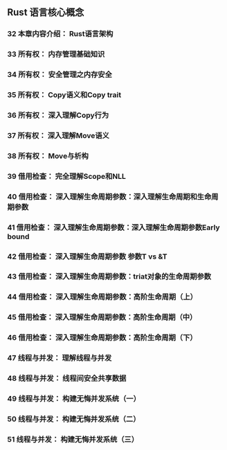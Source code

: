 ## Rust 语言核心概念

### 32 本章内容介绍： Rust语言架构

### 33 所有权： 内存管理基础知识

### 34 所有权： 安全管理之内存安全

### 35 所有权： Copy语义和Copy trait

### 36 所有权： 深入理解Copy行为

### 37 所有权： 深入理解Move语义

### 38 所有权： Move与析构

### 39 借用检查： 完全理解Scope和NLL

### 40 借用检查： 深入理解生命周期参数：深入理解生命周期和生命周期参数

### 41  借用检查： 深入理解生命周期参数：深入理解生命周期参数Early bound

### 42  借用检查： 深入理解生命周期参数 参数T vs &T 

### 43  借用检查： 深入理解生命周期参数：triat对象的生命周期参数

### 44 借用检查： 深入理解生命周期参数：高阶生命周期（上）

### 45 借用检查： 深入理解生命周期参数：高阶生命周期（中）

### 46 借用检查： 深入理解生命周期参数：高阶生命周期（下）

### 47 线程与并发： 理解线程与并发

### 48 线程与并发： 线程间安全共享数据

### 49 线程与并发： 构建无悔并发系统（一）

### 50 线程与并发： 构建无悔并发系统（二）

### 51 线程与并发： 构建无悔并发系统（三）

